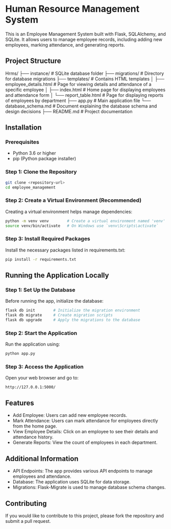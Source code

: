 # Human Resource Management System

This is an Employee Management System built with Flask, SQLAlchemy, and SQLite. It allows users to manage employee records, including adding new employees, marking attendance, and generating reports.

## Project Structure

Hrms/
├── instance/                  # SQLite database folder
├── migrations/                # Directory for database migrations
├── templates/                 # Contains HTML templates
│   ├── employee_details.html   # Page for viewing details and attendance 								of a specific employee
│   ├── index.html             # Home page for displaying employees and 								attendance form
│   └── report_table.html      # Page for displaying reports of employees 								by department
├── app.py                     # Main application file
└── database_schema.md         # Document explaining the database schema 								and design decisions
├── README.md                  # Project documentation

## Installation

### Prerequisites

- Python 3.6 or higher
- pip (Python package installer)

### Step 1: Clone the Repository

```bash
git clone <repository-url>
cd employee_management
```

### Step 2: Create a Virtual Environment (Recommended)
Creating a virtual environment helps manage dependencies:

```bash
python -m venv venv        # Create a virtual environment named 'venv'
source venv/bin/activate   # On Windows use `venv\Scripts\activate`
```

### Step 3: Install Required Packages
Install the necessary packages listed in requirements.txt:

```bash
pip install -r requirements.txt
```

## Running the Application Locally

### Step 1: Set Up the Database
Before running the app, initialize the database:

```bash
flask db init        # Initialize the migration environment
flask db migrate     # Create migration scripts
flask db upgrade     # Apply the migrations to the database
```

### Step 2: Start the Application
Run the application using:

```bash
python app.py
```

### Step 3: Access the Application
Open your web browser and go to:

```arduino
http://127.0.0.1:5000/
```

## Features
- Add Employee: Users can add new employee records.
- Mark Attendance: Users can mark attendance for employees directly from the home page.
- View Employee Details: Click on an employee to see their details and attendance history.
- Generate Reports: View the count of employees in each department.

## Additional Information
- API Endpoints: The app provides various API endpoints to manage employees and attendance.
- Database: The application uses SQLite for data storage.
- Migrations: Flask-Migrate is used to manage database schema changes.

## Contributing
If you would like to contribute to this project, please fork the repository and submit a pull request.